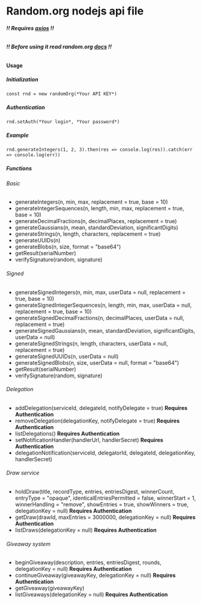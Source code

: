 # Random.org nodejs api file
###### **!! Requires [axios](https://github.com/axios/axios "axios") !!** 
###### **!! Before using it read random.org [docs](https://api.random.org/json-rpc/2 "docs") !!**

#### Usage

##### Initialization 
`const rnd = new randomOrg(*Your API KEY*)`
##### Authentication
`rnd.setAuth(*Your login*, *Your password*)`

##### Example
`rnd.generateIntegers(1, 2, 3).then(res => console.log(res)).catch(err => console.log(err))`

##### Functions
###### Basic
- generateIntegers(n, min, max, replacement = true, base = 10)
- generateIntegerSequences(n, length, min, max, replacement = true, base = 10)
- generateDecimalFractions(n, decimalPlaces, replacement = true)
- generateGaussians(n, mean, standardDeviation, significantDigits)
- generateStrings(n, length, characters, replacement = true)
- generateUUIDs(n)
- generateBlobs(n, size, format = "base64")
- getResult(serialNumber)
- verifySignature(random, signature)

###### Signed
- generateSignedIntegers(n, min, max, userData = null, replacement = true, base = 10)
- generateSignedIntegerSequences(n, length, min, max, userData = null, replacement = true, base = 10)
- generateSignedDecimalFractions(n, decimalPlaces, userData = null, replacement = true)
- generateSignedGaussians(n, mean, standardDeviation, significantDigits, userData = null)
- generateSignedStrings(n, length, characters, userData = null, replacement = true)
- generateSignedUUIDs(n, userData = null)
- generateSignedBlobs(n, size, userData = null, format = "base64")
- getResult(serialNumber)
- verifySignature(random, signature)

###### Delegation
- addDelegation(serviceId, delegateId, notifyDelegate = true) **Requires Authentication**
- removeDelegation(delegationKey, notifyDelegate = true) **Requires Authentication**
- listDelegations() **Requires Authentication**
- setNotificationHandler(handlerUrl, handlerSecret) **Requires Authentication**
- delegationNotification(serviceId, delegatorId, delegateId, delegationKey, handlerSecret)

###### Draw service
- holdDraw(title, recordType, entries, entriesDigest, winnerCount, entryType = "opaque", identicalEntriesPermitted = false, winnerStart = 1, winnerHandling = "remove", showEntries = true, showWinners = true, delegationKey = null) **Requires Authentication**
- getDraw(drawId, maxEntries = 3000000, delegationKey = null) **Requires Authentication**
- listDraws(delegationKey = null) **Requires Authentication**

###### Giveaway system
- beginGiveaway(description, entries, entriesDigest, rounds, delegationKey = null) **Requires Authentication**
- continueGiveaway(giveawayKey, delegationKey = null) **Requires Authentication**
- getGiveaway(giveawayKey)
- listGiveaways(delegationKey = null) **Requires Authentication**
